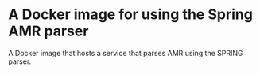 # A Docker image for using the Spring AMR parser

A Docker image that hosts a service that parses AMR using the SPRING parser.
